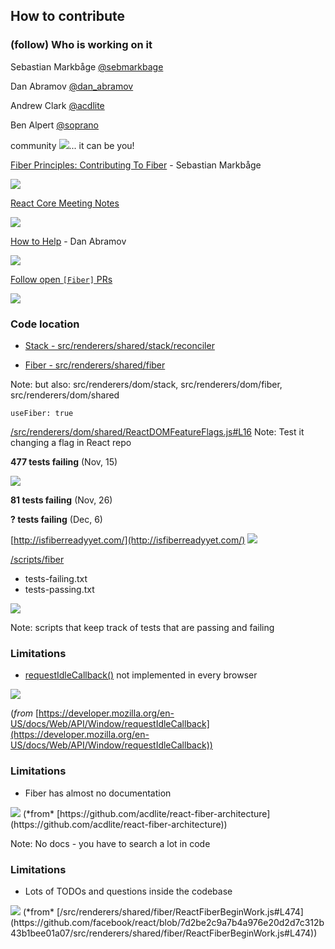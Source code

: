 ## How to contribute


### (follow) Who is working on it
Sebastian Markbåge [@sebmarkbage](https://twitter.com/sebmarkbage)

Dan Abramov [@dan_abramov](https://twitter.com/dan_abramov)

Andrew Clark [@acdlite](https://twitter.com/acdlite)

Ben Alpert [@soprano](https://twitter.com/soprano)

community <img src="./slides/images/heart.png" style="border:none;box-shadow:none" />... it can be you!


[Fiber Principles: Contributing To Fiber](https://github.com/facebook/react/issues/7942) - Sebastian Markbåge

<img src="./slides/images/fiber-principles.png" />


[React Core Meeting Notes](https://github.com/reactjs/core-notes)

<img src="./slides/images/core-notes.png" />


[How to Help](https://github.com/facebook/react/issues/7925?utm_campaign=React%2BNewsletter&utm_medium=email&utm_source=React_Newsletter_51#issuecomment-259258900) - Dan Abramov

<img src="./slides/images/how-to-help.png" />


[Follow open `[Fiber]` PRs](https://github.com/facebook/react/pulls?utf8=%E2%9C%93&q=is%3Apr%20%5Bfiber%5D%20is%3Aopen%20)

<img src="./slides/images/fiber-open-prs.png" />


### Code location
- [Stack - src/renderers/shared/stack/reconciler](https://github.com/facebook/react/tree/master/src/renderers/shared/stack/reconciler)

- [Fiber - src/renderers/shared/fiber](https://github.com/facebook/react/tree/master/src/renderers/shared/fiber)

Note: but also: src/renderers/dom/stack, src/renderers/dom/fiber, src/renderers/dom/shared


 `useFiber: true`

  [/src/renderers/dom/shared/ReactDOMFeatureFlags.js#L16](https://github.com/facebook/react/blob/master/src/renderers/dom/shared/ReactDOMFeatureFlags.js#L16)
Note: Test it changing a flag in React repo


**477 tests failing** (Nov, 15)

<img src="./slides/images/tests-november-15.png" />

**81 tests failing** (Nov, 26)

**? tests failing** (Dec, 6)


[http://isfiberreadyyet.com/](http://isfiberreadyyet.com/)
<img src="./slides/images/isfiberreadyyet.png" />


[/scripts/fiber](https://github.com/facebook/react/tree/master/scripts/fiber)
- tests-failing.txt
- tests-passing.txt

<img src="./slides/images/scripts-preview.png" />

Note: scripts that keep track of tests that are passing and failing


### Limitations

- [requestIdleCallback()](https://developer.mozilla.org/en-US/docs/Web/API/Window/requestIdleCallback) not implemented in every browser
<img src="./slides/images/requestIdleCallback-mozilla.png" />

(*from* [https://developer.mozilla.org/en-US/docs/Web/API/Window/requestIdleCallback](https://developer.mozilla.org/en-US/docs/Web/API/Window/requestIdleCallback))


### Limitations

- Fiber has almost no documentation

<img src="./slides/images/fiber-architecture.png" />
(*from* [https://github.com/acdlite/react-fiber-architecture](https://github.com/acdlite/react-fiber-architecture))

Note: No docs - you have to search a lot in code


### Limitations
- Lots of TODOs and questions inside the codebase
<img src="./slides/images/isthisright.png" />
(*from* [/src/renderers/shared/fiber/ReactFiberBeginWork.js#L474](https://github.com/facebook/react/blob/7d2be2c9a7b4a976e20d2d7c312b43b1bee01a07/src/renderers/shared/fiber/ReactFiberBeginWork.js#L474))
